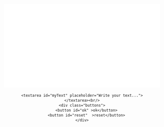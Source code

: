 
<!DOCTYPE html>
<html>
<head>


<link rel="shortcut icon" type="image/png" href="/fav.png"/>
<link rel="shortcut icon" type="image/png" href="fav.png"/>
<title>
Jakub Chaber | P-APP (pointless application)
</title>

<meta charset="utf-8" />
<meta name="viewport" content="width=device-width, initial-scale=1.0">
<meta name="author" content="Jakub Chaber">
<link rel="stylesheet" type="text/css" href="style.css" />

</head>
<body>
<script type="text/javascript" src="scr.js">
</script>
<div id="topStripe"></div>
<div id="top"><img src="logo.png" alt="logo" /></div>
<header>
	
	<textarea id="myText" placeholder="Write your text...">
	</textarea><br/>
	<div class="buttons">
		<button id="ok" >ok</button>
		<button id="reset"  >reset</button>
	</div>
</header>
<div id="odp"></div>
</body>
</html>
